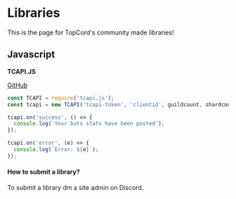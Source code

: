 # Libraries

This is the page for TopCord's community made libraries!

## Javascript 

**TCAPI.JS**

[GitHub](https://github.com/Misly16/TCAPI.JS)
```js
const TCAPI = require('tcapi.js');
const tcapi = new TCAPI('tcapi-token', 'clientid', guildcount, shardcount-optional);

tcapi.on('success', () => {
  console.log('Your bots stats have been posted');
});

tcapi.on('error', (e) => {
  console.log(`Error: ${e}`);
});
```


#### How to submit a library?
To submit a library dm a site admin on Discord.

